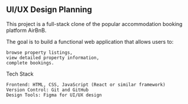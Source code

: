 ## UI/UX Design Planning 

This project is a full-stack clone of the popular accommodation booking platform AirBnB. 

The goal is to build a functional web application that allows users to:
    
    browse property listings, 
    view detailed property information, 
    complete bookings. 


Tech Stack

    Frontend: HTML, CSS, JavaScript (React or similar framework)
    Version Control: Git and GitHub
    Design Tools: Figma for UI/UX design
